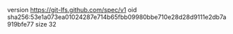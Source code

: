 version https://git-lfs.github.com/spec/v1
oid sha256:53e1a073ea01024287e714b65fbb09980bbe710e28d28d9111e2db7a919bfe77
size 32
